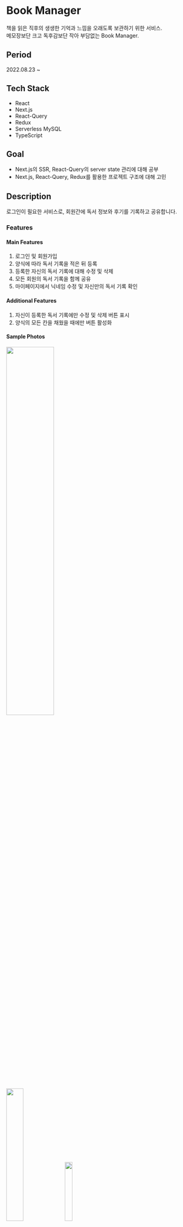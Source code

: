 # Book Manager

책을 읽은 직후의 생생한 기억과 느낌을 오래도록 보관하기 위한 서비스.<br/>
메모장보단 크고 독후감보단 작아 부담없는 Book Manager.
<br/>

## Period

2022.08.23 ~
<br/>

## Tech Stack

-   React
-   Next.js
-   React-Query
-   Redux
-   Serverless MySQL
-   TypeScript

## Goal

-   Next.js의 SSR, React-Query의 server state 관리에 대해 공부
-   Next.js, React-Query, Redux를 활용한 프로젝트 구조에 대해 고민

## Description

로그인이 필요한 서비스로, 회원간에 독서 정보와 후기를 기록하고 공유합니다.
<br/>

### Features

#### Main Features

1. 로그인 및 회원가입
2. 양식에 따라 독서 기록을 적은 뒤 등록
3. 등록한 자신의 독서 기록에 대해 수정 및 삭제
4. 모든 회원의 독서 기록을 함께 공유
5. 마이페이지에서 닉네임 수정 및 자신만의 독서 기록 확인

#### Additional Features

1. 자신이 등록한 독서 기록에만 수정 및 삭제 버튼 표시
2. 양식의 모든 칸을 채웠을 때에만 버튼 활성화

#### Sample Photos

<img src="https://user-images.githubusercontent.com/45283544/192719450-3f836df9-6f07-47a2-9b4b-8878ad50afb3.png" width=50% />

<img src="https://user-images.githubusercontent.com/45283544/192720091-6a6b598e-5787-40ce-95ec-5960d36fed17.png" width=30% /> <img src="https://user-images.githubusercontent.com/45283544/192720104-c5ce7ace-4006-4bff-9169-67e42291e99a.png" width=20% />

### Needs for Improvement

1. ..
